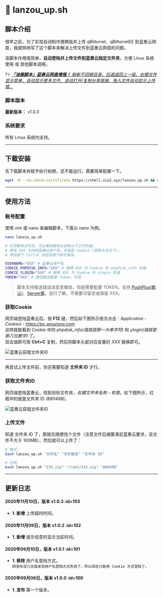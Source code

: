 # 📑 lanzou_up.sh

## 脚本介绍

很早之前，为了实现自动制作便携版并上传 qBittorret、qBittorretEE 到蓝奏云网盘，我就特地写了这个脚本来解决上传文件到蓝奏云网盘的问题。  

该脚本作用很简单，**自动登陆并上传文件到蓝奏云指定文件夹**，方便 Linux 系统使用 或 其他脚本调用。  

?> _[ **「油猴脚本」蓝奏云网盘增强！** 刷新不回根目录、后退返回上一级、右键文件显示菜单、自动显示更多文件、自动打开/复制分享链接、拖入文件自动显示上传框...](https://github.com/XIU2/UserScript#脚本列表)_  

### 脚本版本

**最新版本：** v1.0.3

### 系统要求

所有 Linux 系统均支持。

****

## 下载安装

先下载脚本并赋予执行权限，还不能运行，需要简单配置一下。

``` bash
wget -N --no-check-certificate https://shell.xiu2.xyz/lanzou_up.sh && chmod +x lanzou_up.sh
```

****

## 使用方法

### 账号配置

使用 vim 或 nano 来编辑脚本，下面以 nano 为例。  
``` bash
nano lanzou_up.sh

# 打开脚本文件后，可以看到脚本头部有以下三行内容。
# 修改 XXX 为你的蓝奏云用户名，并指定 Cookie (获取方法见下)。
# 然后按下 Ctrl+X 并回车两下即可保存。

USERNAME="XXX" # 蓝奏云用户名
COOKIE_PHPDISK_INFO="XXX" # 替换 XXX 为 Cookie 中 phpdisk_info 的值
COOKIE_YLOGIN="XXX" # 替换 XXX 为 Cookie 中 ylogin 的值
TOKEN="XXX" # 微信推送链接 Token，可选
```

> 脚本支持推送错误消息至微信，但是需要配置 TOKEN，支持 [PushPlus(默认)](http://pushplus.hxtrip.com)、[Server酱](https://sc.ftqq.com/3.version)，自行了解，不需要可留空或保留 XXX。  


### 获取Cookie

网页端登陆蓝奏云后，按 **F12** 键，然后如下图所示依次点击：*Application - Cookies - https://pc.woozooo.com*  
这样就能看到 Cookie 中的 *phpdisk_info(值就是那一大串字符)* 和 *ylogin(值就是那几位数字)* 了。  
双击值即可按 **Ctrl+C** 复制，然后将脚本头部对应变量的 *XXX* 替换即可。  

![蓝奏云获取文件夹ID](https://shell.xiu2.xyz/img/lanzou_up-03.png)

****

再尝试上传文件前，你还需要知道 **文件夹 ID** 才行。  

### 获取文件夹ID

网页端登陆蓝奏云，找到目标文件夹，*右键文件夹名称 - 检查*。如下图所示，红框中的就是文件夹 ID *(880498)*。  

![蓝奏云获取文件夹ID](https://shell.xiu2.xyz/img/lanzou_up-01.png)

### 上传文件

知道 文件夹 ID 了，那就先随便找个文件（注意文件后缀要满足蓝奏云要求，且文件不大于 100MB），然后就可以上传了：  

``` bash
# 格式：
bash lanzou_up.sh "文件名" "文件路径" "文件夹 ID"

# 示例
bash lanzou_up.sh "233.zip" "/root/233.zip" "880498"
```

****

## 更新日志
 
#### 2020年11月10日，版本 v1.0.3 :id=103
 - **1. 新增** 上传超时时间。  

#### 2020年11月09日，版本 v1.0.2 :id=102
 - **1. 新增** 提示信息时显示当前时间。  

#### 2020年09月10日，版本 v1.0.1 :id=101
 - **1. 移除** 用户名登陆方式。  
`刚发布没几天就发现用户名登陆方式失效了，所以现在只能用 Cookie 方式登陆了。`

#### 2020年09月06日，版本 v1.0.0 :id=100
 - **1. 发布** 第一个版本。
